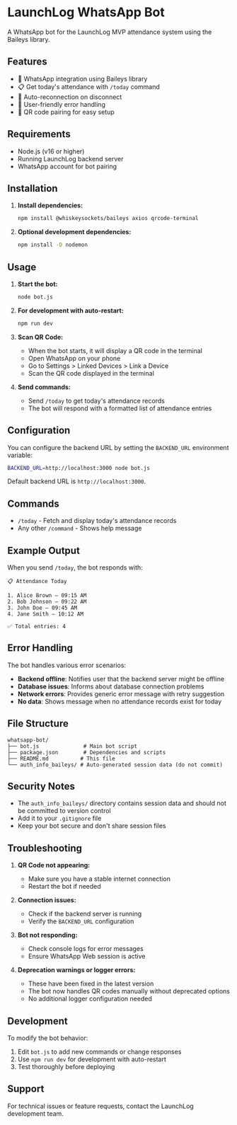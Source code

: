 # LaunchLog WhatsApp Bot

A WhatsApp bot for the LaunchLog MVP attendance system using the Baileys library.

## Features

- 📱 WhatsApp integration using Baileys library
- 📋 Get today's attendance with `/today` command
- 🔄 Auto-reconnection on disconnect
- 🤖 User-friendly error handling
- 📱 QR code pairing for easy setup

## Requirements

- Node.js (v16 or higher)
- Running LaunchLog backend server
- WhatsApp account for bot pairing

## Installation

1. **Install dependencies:**
   ```bash
   npm install @whiskeysockets/baileys axios qrcode-terminal
   ```

2. **Optional development dependencies:**
   ```bash
   npm install -D nodemon
   ```

## Usage

1. **Start the bot:**
   ```bash
   node bot.js
   ```

2. **For development with auto-restart:**
   ```bash
   npm run dev
   ```

3. **Scan QR Code:**
   - When the bot starts, it will display a QR code in the terminal
   - Open WhatsApp on your phone
   - Go to Settings > Linked Devices > Link a Device
   - Scan the QR code displayed in the terminal

4. **Send commands:**
   - Send `/today` to get today's attendance records
   - The bot will respond with a formatted list of attendance entries

## Configuration

You can configure the backend URL by setting the `BACKEND_URL` environment variable:

```bash
BACKEND_URL=http://localhost:3000 node bot.js
```

Default backend URL is `http://localhost:3000`.

## Commands

- `/today` - Fetch and display today's attendance records
- Any other `/command` - Shows help message

## Example Output

When you send `/today`, the bot responds with:

```
📋 Attendance Today

1. Alice Brown – 09:15 AM
2. Bob Johnson – 09:22 AM
3. John Doe – 09:45 AM
4. Jane Smith – 10:12 AM

✅ Total entries: 4
```

## Error Handling

The bot handles various error scenarios:

- **Backend offline**: Notifies user that the backend server might be offline
- **Database issues**: Informs about database connection problems
- **Network errors**: Provides generic error message with retry suggestion
- **No data**: Shows message when no attendance records exist for today

## File Structure

```
whatsapp-bot/
├── bot.js              # Main bot script
├── package.json        # Dependencies and scripts
├── README.md          # This file
└── auth_info_baileys/ # Auto-generated session data (do not commit)
```

## Security Notes

- The `auth_info_baileys/` directory contains session data and should not be committed to version control
- Add it to your `.gitignore` file
- Keep your bot secure and don't share session files

## Troubleshooting

1. **QR Code not appearing:**
   - Make sure you have a stable internet connection
   - Restart the bot if needed

2. **Connection issues:**
   - Check if the backend server is running
   - Verify the `BACKEND_URL` configuration

3. **Bot not responding:**
   - Check console logs for error messages
   - Ensure WhatsApp Web session is active

4. **Deprecation warnings or logger errors:**
   - These have been fixed in the latest version
   - The bot now handles QR codes manually without deprecated options
   - No additional logger configuration needed

## Development

To modify the bot behavior:

1. Edit `bot.js` to add new commands or change responses
2. Use `npm run dev` for development with auto-restart
3. Test thoroughly before deploying

## Support

For technical issues or feature requests, contact the LaunchLog development team.

